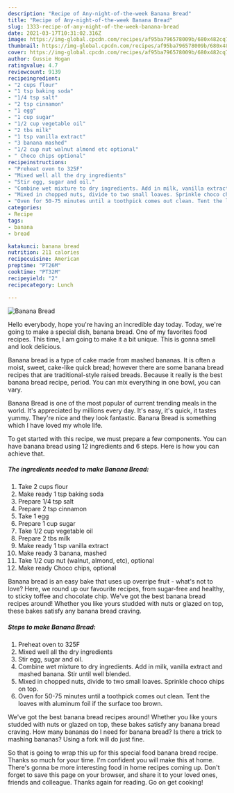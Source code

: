 ```yaml
---
description: "Recipe of Any-night-of-the-week Banana Bread"
title: "Recipe of Any-night-of-the-week Banana Bread"
slug: 1333-recipe-of-any-night-of-the-week-banana-bread
date: 2021-03-17T10:31:02.316Z
image: https://img-global.cpcdn.com/recipes/af95ba796578009b/680x482cq70/banana-bread-recipe-main-photo.jpg
thumbnail: https://img-global.cpcdn.com/recipes/af95ba796578009b/680x482cq70/banana-bread-recipe-main-photo.jpg
cover: https://img-global.cpcdn.com/recipes/af95ba796578009b/680x482cq70/banana-bread-recipe-main-photo.jpg
author: Gussie Hogan
ratingvalue: 4.7
reviewcount: 9139
recipeingredient:
- "2 cups flour"
- "1 tsp baking soda"
- "1/4 tsp salt"
- "2 tsp cinnamon"
- "1 egg"
- "1 cup sugar"
- "1/2 cup vegetable oil"
- "2 tbs milk"
- "1 tsp vanilla extract"
- "3 banana mashed"
- "1/2 cup nut walnut almond etc optional"
- " Choco chips optional"
recipeinstructions:
- "Preheat oven to 325F"
- "Mixed well all the dry ingredients"
- "Stir egg, sugar and oil."
- "Combine wet mixture to dry ingredients. Add in milk, vanilla extract and mashed banana. Stir until well blended."
- "Mixed in chopped nuts, divide to two small loaves. Sprinkle choco chips on top."
- "Oven for 50-75 minutes until a toothpick comes out clean. Tent the loaves with aluminum foil if the surface too brown."
categories:
- Recipe
tags:
- banana
- bread

katakunci: banana bread 
nutrition: 211 calories
recipecuisine: American
preptime: "PT26M"
cooktime: "PT32M"
recipeyield: "2"
recipecategory: Lunch

---
```



![Banana Bread](https://img-global.cpcdn.com/recipes/af95ba796578009b/680x482cq70/banana-bread-recipe-main-photo.jpg)

Hello everybody, hope you're having an incredible day today. Today, we're going to make a special dish, banana bread. One of my favorites food recipes. This time, I am going to make it a bit unique. This is gonna smell and look delicious.

Banana bread is a type of cake made from mashed bananas. It is often a moist, sweet, cake-like quick bread; however there are some banana bread recipes that are traditional-style raised breads. Because it really is the best banana bread recipe, period. You can mix everything in one bowl, you can vary.

Banana Bread is one of the most popular of current trending meals in the world. It's appreciated by millions every day. It's easy, it's quick, it tastes yummy. They're nice and they look fantastic. Banana Bread is something which I have loved my whole life.


To get started with this recipe, we must prepare a few components. You can have banana bread using 12 ingredients and 6 steps. Here is how you can achieve that.

<!--inarticleads1-->

##### The ingredients needed to make Banana Bread:

1. Take 2 cups flour
1. Make ready 1 tsp baking soda
1. Prepare 1/4 tsp salt
1. Prepare 2 tsp cinnamon
1. Take 1 egg
1. Prepare 1 cup sugar
1. Take 1/2 cup vegetable oil
1. Prepare 2 tbs milk
1. Make ready 1 tsp vanilla extract
1. Make ready 3 banana, mashed
1. Take 1/2 cup nut (walnut, almond, etc), optional
1. Make ready  Choco chips, optional


Banana bread is an easy bake that uses up overripe fruit - what&#39;s not to love? Here, we round up our favourite recipes, from sugar-free and healthy, to sticky toffee and chocolate chip. We&#39;ve got the best banana bread recipes around! Whether you like yours studded with nuts or glazed on top, these bakes satisfy any banana bread craving. 

<!--inarticleads2-->

##### Steps to make Banana Bread:

1. Preheat oven to 325F
1. Mixed well all the dry ingredients
1. Stir egg, sugar and oil.
1. Combine wet mixture to dry ingredients. Add in milk, vanilla extract and mashed banana. Stir until well blended.
1. Mixed in chopped nuts, divide to two small loaves. Sprinkle choco chips on top.
1. Oven for 50-75 minutes until a toothpick comes out clean. Tent the loaves with aluminum foil if the surface too brown.


We&#39;ve got the best banana bread recipes around! Whether you like yours studded with nuts or glazed on top, these bakes satisfy any banana bread craving. How many bananas do I need for banana bread? Is there a trick to mashing bananas? Using a fork will do just fine. 

So that is going to wrap this up for this special food banana bread recipe. Thanks so much for your time. I'm confident you will make this at home. There's gonna be more interesting food in home recipes coming up. Don't forget to save this page on your browser, and share it to your loved ones, friends and colleague. Thanks again for reading. Go on get cooking!
